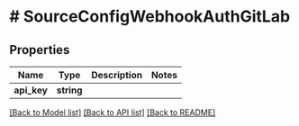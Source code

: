 # # SourceConfigWebhookAuthGitLab

## Properties

Name | Type | Description | Notes
------------ | ------------- | ------------- | -------------
**api_key** | **string** |  |

[[Back to Model list]](../../README.md#models) [[Back to API list]](../../README.md#endpoints) [[Back to README]](../../README.md)
